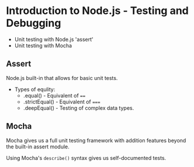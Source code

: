 # Introduction to Node.js - Testing and Debugging

- Unit testing with Node.js 'assert'
- Unit testing with Mocha

## Assert

Node.js built-in that allows for basic unit tests.

- Types of equlity:
  - .equal() - Equivalent of `==`
  - .strictEqual() - Equivalent of `===`
  - .deepEqual() - Testing of complex data types.

## Mocha

Mocha gives us a full unit testing framework with addition features
beyond the built-in assert module.

Using Mocha's `describe()` syntax gives us self-documented tests.
